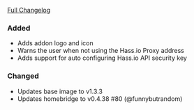[Full Changelog][v2.3.0-v2.4.0]

### Added

- Adds addon logo and icon
- Warns the user when not using the Hass.io Proxy address
- Adds support for auto configuring Hass.io API security key

### Changed

- Updates base image to v1.3.3
- Updates homebridge to v0.4.38 #80 (@funnybutrandom)

[v2.3.0-v2.4.0]: https://github.com/hassio-addons/addon-homebridge/compare/v2.3.0...v2.4.0